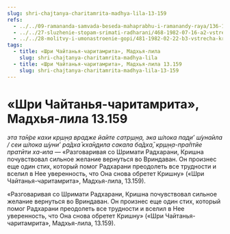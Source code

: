 ```yaml
---
slug: shri-chajtanya-charitamrita-madhya-lila-13-159
refs:
  - ../../09-ramananda-samvada-beseda-mahaprabhu-i-ramanandy-raya/136-1982-01-11-a1-obyasnenie-poemy-ramanandy-raya-i-pesni-mahaprabhu-pered-dzhagannathom.md
  - ../../27-sluzhenie-stopam-srimati-radharani/468-1982-07-16-a2-vstrecha-krishny-i-radharani-na-kurukshetre.md
  - ../../28-molitvy-i-umonastroenie-gopi/481-1982-02-22-b3-vstrecha-krishny-i-radharani-na-kurukshetre-sokrovennyj-smysl-molitv-gopi.md
tags:
  - title: «Шри Чайтанья-чаритамрита», Мадхья-лила
    slug: shri-chajtanya-charitamrita-madhya-lila
  - title: «Шри Чайтанья-чаритамрита», Мадхья-лила 13.159
    slug: shri-chajtanya-charitamrita-madhya-lila-13-159
---
```


# «Шри Чайтанья-чаритамрита», Мадхья-лила 13.159

*эта та̄н̇ре кахи кр̣ш̣н̣а врадже йа̄ите сатр̣ш̣н̣а, эка ш́лока пад̣и’ ш́уна̄ила / сеи ш́лока ш́уни’ ра̄дха̄ кха̄н̣д̣ила сакала ба̄дха̄, кр̣ш̣н̣а-пра̄птйе пратӣти ха-ила* — «Разговаривая со Шримати Радхарани, Кришна почувствовал сильное желание вернуться во Вриндаван. Он произнес еще один стих, который помог Радхарани преодолеть все трудности и вселил в Нее уверенность, что Она снова обретет Кришну» («Шри Чайтанья-чаритамрита», Мадхья-лила, 13.159).

«Разговаривая со Шримати Радхарани, Кришна почувствовал сильное желание вернуться во Вриндаван. Он произнес еще один стих, который помог Радхарани преодолеть все трудности и вселил в Нее уверенность, что Она снова обретет Кришну» («Шри Чайтанья-чаритамрита», Мадхья-лила, 13.159).


